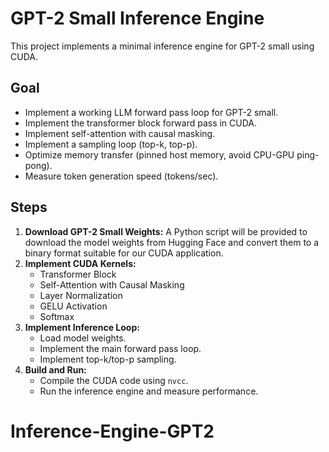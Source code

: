 # GPT-2 Small Inference Engine

This project implements a minimal inference engine for GPT-2 small using CUDA.

## Goal

- Implement a working LLM forward pass loop for GPT-2 small.
- Implement the transformer block forward pass in CUDA.
- Implement self-attention with causal masking.
- Implement a sampling loop (top-k, top-p).
- Optimize memory transfer (pinned host memory, avoid CPU-GPU ping-pong).
- Measure token generation speed (tokens/sec).

## Steps

1.  **Download GPT-2 Small Weights:** A Python script will be provided to download the model weights from Hugging Face and convert them to a binary format suitable for our CUDA application.
2.  **Implement CUDA Kernels:**
    *   Transformer Block
    *   Self-Attention with Causal Masking
    *   Layer Normalization
    *   GELU Activation
    *   Softmax
3.  **Implement Inference Loop:**
    *   Load model weights.
    *   Implement the main forward pass loop.
    *   Implement top-k/top-p sampling.
4.  **Build and Run:**
    *   Compile the CUDA code using `nvcc`.
    *   Run the inference engine and measure performance.
# Inference-Engine-GPT2
